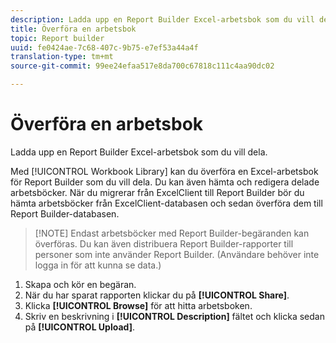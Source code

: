 ```yaml
---
description: Ladda upp en Report Builder Excel-arbetsbok som du vill dela.
title: Överföra en arbetsbok
topic: Report builder
uuid: fe0424ae-7c68-407c-9b75-e7ef53a44a4f
translation-type: tm+mt
source-git-commit: 99ee24efaa517e8da700c67818c111c4aa90dc02

---
```



# Överföra en arbetsbok

Ladda upp en Report Builder Excel-arbetsbok som du vill dela.

Med [!UICONTROL Workbook Library] kan du överföra en Excel-arbetsbok för Report Builder som du vill dela. Du kan även hämta och redigera delade arbetsböcker. När du migrerar från ExcelClient till Report Builder bör du hämta arbetsböcker från ExcelClient-databasen och sedan överföra dem till Report Builder-databasen.

> [!NOTE] Endast arbetsböcker med Report Builder-begäranden kan överföras. Du kan även distribuera Report Builder-rapporter till personer som inte använder Report Builder. (Användare behöver inte logga in för att kunna se data.)

1. Skapa och kör en begäran.
1. När du har sparat rapporten klickar du på **[!UICONTROL Share]**.
1. Klicka **[!UICONTROL Browse]** för att hitta arbetsboken.
1. Skriv en beskrivning i **[!UICONTROL Description]** fältet och klicka sedan på **[!UICONTROL Upload]**.
